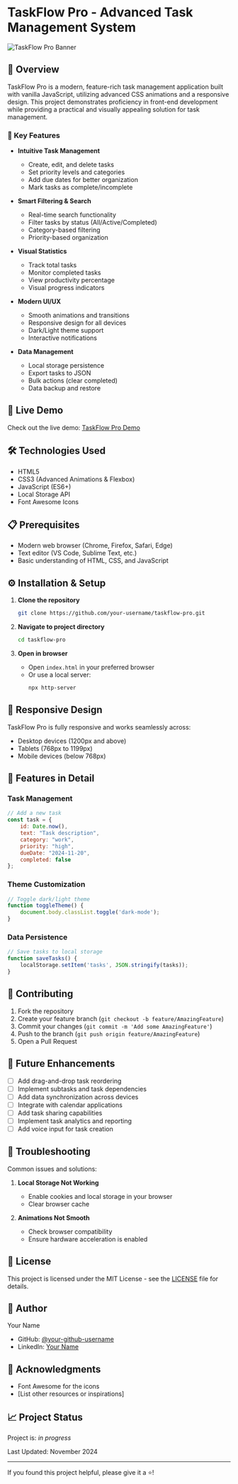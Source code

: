 # TaskFlow Pro - Advanced Task Management System

![TaskFlow Pro Banner](https://via.placeholder.com/1200x300)

## 🌟 Overview

TaskFlow Pro is a modern, feature-rich task management application built with vanilla JavaScript, utilizing advanced CSS animations and a responsive design. This project demonstrates proficiency in front-end development while providing a practical and visually appealing solution for task management.

### 🎯 Key Features

- **Intuitive Task Management**
  - Create, edit, and delete tasks
  - Set priority levels and categories
  - Add due dates for better organization
  - Mark tasks as complete/incomplete

- **Smart Filtering & Search**
  - Real-time search functionality
  - Filter tasks by status (All/Active/Completed)
  - Category-based filtering
  - Priority-based organization

- **Visual Statistics**
  - Track total tasks
  - Monitor completed tasks
  - View productivity percentage
  - Visual progress indicators

- **Modern UI/UX**
  - Smooth animations and transitions
  - Responsive design for all devices
  - Dark/Light theme support
  - Interactive notifications

- **Data Management**
  - Local storage persistence
  - Export tasks to JSON
  - Bulk actions (clear completed)
  - Data backup and restore

## 🚀 Live Demo

Check out the live demo: [TaskFlow Pro Demo](your-demo-link-here)

## 🛠️ Technologies Used

- HTML5
- CSS3 (Advanced Animations & Flexbox)
- JavaScript (ES6+)
- Local Storage API
- Font Awesome Icons

## 📋 Prerequisites

- Modern web browser (Chrome, Firefox, Safari, Edge)
- Text editor (VS Code, Sublime Text, etc.)
- Basic understanding of HTML, CSS, and JavaScript

## ⚙️ Installation & Setup

1. **Clone the repository**
   ```bash
   git clone https://github.com/your-username/taskflow-pro.git
   ```

2. **Navigate to project directory**
   ```bash
   cd taskflow-pro
   ```

3. **Open in browser**
   - Open `index.html` in your preferred browser
   - Or use a local server:
     ```bash
     npx http-server
     ```

## 📱 Responsive Design

TaskFlow Pro is fully responsive and works seamlessly across:
- Desktop devices (1200px and above)
- Tablets (768px to 1199px)
- Mobile devices (below 768px)

## 🎨 Features in Detail

### Task Management
```javascript
// Add a new task
const task = {
    id: Date.now(),
    text: "Task description",
    category: "work",
    priority: "high",
    dueDate: "2024-11-20",
    completed: false
};
```

### Theme Customization
```javascript
// Toggle dark/light theme
function toggleTheme() {
    document.body.classList.toggle('dark-mode');
}
```

### Data Persistence
```javascript
// Save tasks to local storage
function saveTasks() {
    localStorage.setItem('tasks', JSON.stringify(tasks));
}
```

## 🤝 Contributing

1. Fork the repository
2. Create your feature branch (`git checkout -b feature/AmazingFeature`)
3. Commit your changes (`git commit -m 'Add some AmazingFeature'`)
4. Push to the branch (`git push origin feature/AmazingFeature`)
5. Open a Pull Request

## 📝 Future Enhancements

- [ ] Add drag-and-drop task reordering
- [ ] Implement subtasks and task dependencies
- [ ] Add data synchronization across devices
- [ ] Integrate with calendar applications
- [ ] Add task sharing capabilities
- [ ] Implement task analytics and reporting
- [ ] Add voice input for task creation

## 🔧 Troubleshooting

Common issues and solutions:
1. **Local Storage Not Working**
   - Enable cookies and local storage in your browser
   - Clear browser cache

2. **Animations Not Smooth**
   - Check browser compatibility
   - Ensure hardware acceleration is enabled

## 📜 License

This project is licensed under the MIT License - see the [LICENSE](LICENSE) file for details.

## 👤 Author

Your Name
- GitHub: [@your-github-username](https://github.com/your-username)
- LinkedIn: [Your Name](https://linkedin.com/in/your-profile)

## 🙏 Acknowledgments

- Font Awesome for the icons
- [List other resources or inspirations]

## 📈 Project Status

Project is: _in progress_

Last Updated: November 2024

---

If you found this project helpful, please give it a ⭐️!

